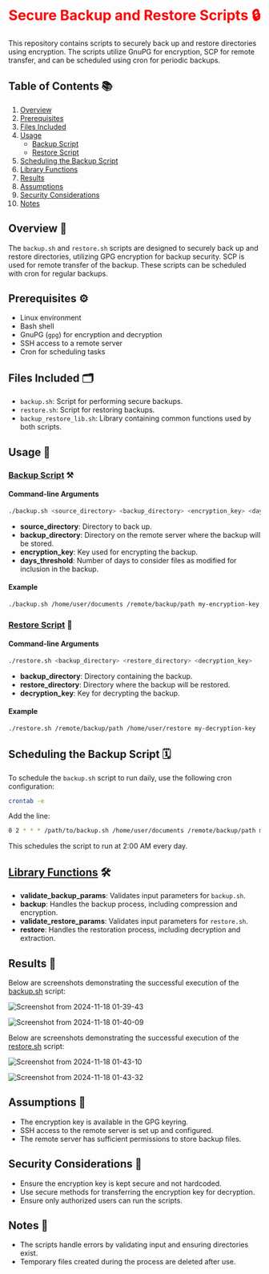 <div align="center">
  <h1 style="color: red;"> Secure Backup and Restore Scripts 🔒</h1>
</div>

This repository contains scripts to securely back up and restore directories using encryption. The scripts utilize GnuPG for encryption, SCP for remote transfer, and can be scheduled using cron for periodic backups.

## Table of Contents 📚

1. [Overview](#Overview)
2. [Prerequisites](#prerequisites)
3. [Files Included](#files-included)
4. [Usage](#usage)
   - [Backup Script](#backup-script)
   - [Restore Script](#restore-script)
5. [Scheduling the Backup Script](#scheduling-the-backup-script)
6. [Library Functions](#library-functions)
7. [Results](#results)
8. [Assumptions](#assumptions)
9. [Security Considerations](#security-considerations)
10. [Notes](#notes)

## Overview 📄

The `backup.sh` and `restore.sh` scripts are designed to securely back up and restore directories, utilizing GPG encryption for backup security. SCP is used for remote transfer of the backup. These scripts can be scheduled with cron for regular backups.

## Prerequisites ⚙️

- Linux environment
- Bash shell
- GnuPG (`gpg`) for encryption and decryption
- SSH access to a remote server
- Cron for scheduling tasks

## Files Included 🗂️

- `backup.sh`: Script for performing secure backups.
- `restore.sh`: Script for restoring backups.
- `backup_restore_lib.sh`: Library containing common functions used by both scripts.

## Usage 📝

### [Backup Script](https://github.com/amrabunemr98/Backup-and-Restore-Bash/blob/main/Bash-Scripts/backup.sh) ⚒️

#### Command-line Arguments

```bash
./backup.sh <source_directory> <backup_directory> <encryption_key> <days_threshold>
```

- **source_directory**: Directory to back up.
- **backup_directory**: Directory on the remote server where the backup will be stored.
- **encryption_key**: Key used for encrypting the backup.
- **days_threshold**: Number of days to consider files as modified for inclusion in the backup.

#### Example

```bash
./backup.sh /home/user/documents /remote/backup/path my-encryption-key 7
```

### [Restore Script](https://github.com/amrabunemr98/Backup-and-Restore-Bash/blob/main/Bash-Scripts/restore.sh) 🔄

#### Command-line Arguments

```bash
./restore.sh <backup_directory> <restore_directory> <decryption_key>
```

- **backup_directory**: Directory containing the backup.
- **restore_directory**: Directory where the backup will be restored.
- **decryption_key**: Key for decrypting the backup.

#### Example

```bash
./restore.sh /remote/backup/path /home/user/restore my-decryption-key
```

## Scheduling the Backup Script 🗓️

To schedule the `backup.sh` script to run daily, use the following cron configuration:

```bash
crontab -e
```

Add the line:

```bash
0 2 * * * /path/to/backup.sh /home/user/documents /remote/backup/path my-encryption-key 7
```

This schedules the script to run at 2:00 AM every day.

## [Library Functions](https://github.com/amrabunemr98/Backup-and-Restore-Bash/blob/main/Bash-Scripts/backup_restore_lib.sh) 🛠️

- **validate_backup_params**: Validates input parameters for `backup.sh`.
- **backup**: Handles the backup process, including compression and encryption.
- **validate_restore_params**: Validates input parameters for `restore.sh`.
- **restore**: Handles the restoration process, including decryption and extraction.

## Results 📸

Below are screenshots demonstrating the successful execution of the [backup.sh](https://github.com/amrabunemr98/Backup-and-Restore-Bash/blob/main/Bash-Scripts/backup.sh) script:

![Screenshot from 2024-11-18 01-39-43](https://github.com/user-attachments/assets/286f2a75-3b73-433b-a063-e5ba78547cfe)

![Screenshot from 2024-11-18 01-40-09](https://github.com/user-attachments/assets/88b788b0-8444-4343-a104-e8ed19c1e665)

Below are screenshots demonstrating the successful execution of the [restore.sh](https://github.com/amrabunemr98/Backup-and-Restore-Bash/blob/main/Bash-Scripts/restore.sh) script:

![Screenshot from 2024-11-18 01-43-10](https://github.com/user-attachments/assets/113f99fe-9f30-4976-a267-06d3904b59fc)

![Screenshot from 2024-11-18 01-43-32](https://github.com/user-attachments/assets/aa19be93-e83e-4e3b-9800-88c1bae0ea75)

## Assumptions 📜

- The encryption key is available in the GPG keyring.
- SSH access to the remote server is set up and configured.
- The remote server has sufficient permissions to store backup files.

## Security Considerations 🔐

- Ensure the encryption key is kept secure and not hardcoded.
- Use secure methods for transferring the encryption key for decryption.
- Ensure only authorized users can run the scripts.

## Notes 📝

- The scripts handle errors by validating input and ensuring directories exist.
- Temporary files created during the process are deleted after use.
